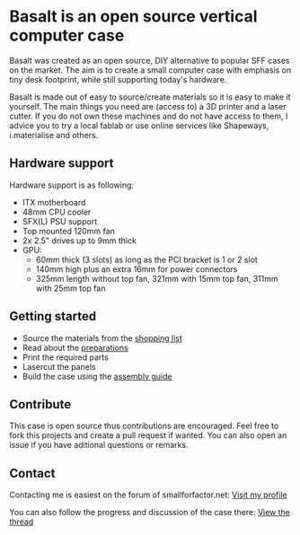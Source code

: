 # Basalt is an open source vertical computer case

Basalt was created as an open source, DIY alternative to popular SFF cases on the market. The aim is to create a small computer case with emphasis on tiny desk footprint, while still supporting today's hardware.

Basalt is made out of easy to source/create materials so it is easy to make it yourself. The main things you need are (access to) a 3D printer and a laser cutter. If you do not own these machines and do not have access to them, I advice you to try a local fablab or use online services like Shapeways, i.materialise and others.

## Hardware support

Hardware support is as following:

* ITX motherboard
* 48mm CPU cooler
* SFX(L) PSU support
* Top mounted 120mm fan
* 2x 2.5" drives up to 9mm thick
* GPU:
  * 60mm thick (3 slots) as long as the PCI bracket is 1 or 2 slot
  * 140mm high plus an extra 16mm for power connectors
  * 325mm length without top fan, 321mm with 15mm top fan, 311mm with 25mm top fan

## Getting started

* Source the materials from the [shopping list](docs/SHOPPINGLIST.md)
* Read about the [preparations](docs/PREPARATIONS.md)
* Print the required parts
* Lasercut the panels
* Build the case using the [assembly guide](docs/ASSEMBLY.md)

## Contribute

This case is open source thus contributions are encouraged. Feel free to fork this projects and create a pull request if wanted. You can also open an issue if you have aditional questions or remarks.

## Contact

Contacting me is easiest on the forum of smallforfactor.net: [Visit my profile](https://smallformfactor.net/forum/members/robbee.801/)

You can also follow the progress and discussion of the case there: [View the thread](https://smallformfactor.net/forum/threads/9l-vertical-case-that-supports-long-3-slot-graphics-card.15892)